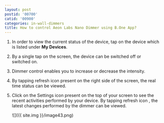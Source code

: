 ```yaml
---
layout: post
postid: '00700'
catid: '00900'
categories: in-wall-dimmers
title: How to control Aeon Labs Nano Dimmer using B.One App?
---
```


1. In order to view the current status of the device, tap on the device which is listed under **My Devices**.

2. By a single tap on the screen, the device can be switched off or switched on.

3. Dimmer control enables you to increase or decrease the intensity.

4. By tapping refresh icon present on the right side of the screen, the real time status can be viewed.

5. Click on the Settings icon present on the top of your screen to see the recent activities performed by your device. By tapping refresh icon , the latest changes performed by the dimmer can be viewed.

    ![]({{ site.img }}/image43.png)